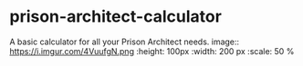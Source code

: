# prison-architect-calculator
A basic calculator for all your Prison Architect needs.
image:: https://i.imgur.com/4VuufgN.png
  :height: 100px
  :width: 200 px
  :scale: 50 %
